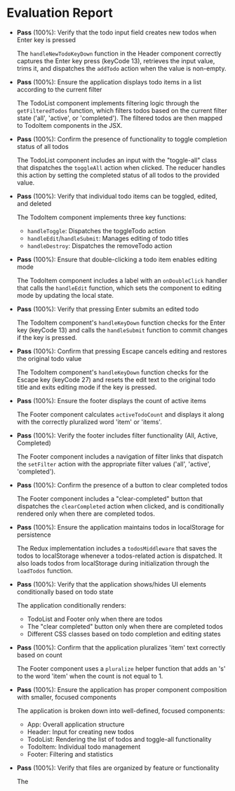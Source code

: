 # Evaluation Report

- **Pass** (100%): Verify that the todo input field creates new todos when Enter key is pressed
  
  The `handleNewTodoKeyDown` function in the Header component correctly captures the Enter key press (keyCode 13), retrieves the input value, trims it, and dispatches the `addTodo` action when the value is non-empty.

- **Pass** (100%): Ensure the application displays todo items in a list according to the current filter
  
  The TodoList component implements filtering logic through the `getFilteredTodos` function, which filters todos based on the current filter state ('all', 'active', or 'completed'). The filtered todos are then mapped to TodoItem components in the JSX.

- **Pass** (100%): Confirm the presence of functionality to toggle completion status of all todos
  
  The TodoList component includes an input with the "toggle-all" class that dispatches the `toggleAll` action when clicked. The reducer handles this action by setting the completed status of all todos to the provided value.

- **Pass** (100%): Verify that individual todo items can be toggled, edited, and deleted
  
  The TodoItem component implements three key functions:
  - `handleToggle`: Dispatches the toggleTodo action
  - `handleEdit`/`handleSubmit`: Manages editing of todo titles
  - `handleDestroy`: Dispatches the removeTodo action

- **Pass** (100%): Ensure that double-clicking a todo item enables editing mode
  
  The TodoItem component includes a label with an `onDoubleClick` handler that calls the `handleEdit` function, which sets the component to editing mode by updating the local state.

- **Pass** (100%): Verify that pressing Enter submits an edited todo
  
  The TodoItem component's `handleKeyDown` function checks for the Enter key (keyCode 13) and calls the `handleSubmit` function to commit changes if the key is pressed.

- **Pass** (100%): Confirm that pressing Escape cancels editing and restores the original todo value
  
  The TodoItem component's `handleKeyDown` function checks for the Escape key (keyCode 27) and resets the edit text to the original todo title and exits editing mode if the key is pressed.

- **Pass** (100%): Ensure the footer displays the count of active items
  
  The Footer component calculates `activeTodoCount` and displays it along with the correctly pluralized word 'item' or 'items'.

- **Pass** (100%): Verify the footer includes filter functionality (All, Active, Completed)
  
  The Footer component includes a navigation of filter links that dispatch the `setFilter` action with the appropriate filter values ('all', 'active', 'completed').

- **Pass** (100%): Confirm the presence of a button to clear completed todos
  
  The Footer component includes a "clear-completed" button that dispatches the `clearCompleted` action when clicked, and is conditionally rendered only when there are completed todos.

- **Pass** (100%): Ensure the application maintains todos in localStorage for persistence
  
  The Redux implementation includes a `todosMiddleware` that saves the todos to localStorage whenever a todos-related action is dispatched. It also loads todos from localStorage during initialization through the `loadTodos` function.

- **Pass** (100%): Verify that the application shows/hides UI elements conditionally based on todo state
  
  The application conditionally renders:
  - TodoList and Footer only when there are todos
  - The "clear completed" button only when there are completed todos
  - Different CSS classes based on todo completion and editing states

- **Pass** (100%): Confirm that the application pluralizes 'item' text correctly based on count
  
  The Footer component uses a `pluralize` helper function that adds an 's' to the word 'item' when the count is not equal to 1.

- **Pass** (100%): Ensure the application has proper component composition with smaller, focused components
  
  The application is broken down into well-defined, focused components:
  - App: Overall application structure
  - Header: Input for creating new todos
  - TodoList: Rendering the list of todos and toggle-all functionality
  - TodoItem: Individual todo management
  - Footer: Filtering and statistics

- **Pass** (100%): Verify that files are organized by feature or functionality
  
  The